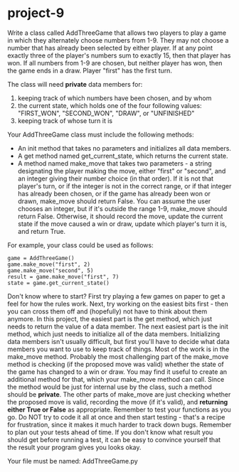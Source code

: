 # project-9

Write a class called AddThreeGame that allows two players to play a game in which they alternately choose numbers from 1-9.  They may not choose a number that has already been selected by either player.  If at any point exactly three of the player's numbers sum to exactly 15, then that player has won.  If all numbers from 1-9 are chosen, but neither player has won, then the game ends in a draw. Player "first" has the first turn.

The class will need **private** data members for:
1. keeping track of which numbers have been chosen, and by whom
2. the current state, which holds one of the four following values: "FIRST_WON", "SECOND_WON", "DRAW", or "UNFINISHED"
3. keeping track of whose turn it is

Your AddThreeGame class must include the following methods:
* An init method that takes no parameters and initializes all data members.
* A get method named get_current_state, which returns the current state.
* A method named make_move that takes two parameters - a string designating the player making the move, either "first" or "second", and an integer giving their number choice (in that order).  If it is not that player's turn, or if the integer is not in the correct range, or if that integer has already been chosen, or if the game has already been won or drawn, make_move should return False. You can assume the user chooses an integer, but if it's outside the range 1-9, make_move should return False. Otherwise, it should record the move, update the current state if the move caused a win or draw, update which player's turn it is, and return True.

For example, your class could be used as follows:
```
game = AddThreeGame()
game.make_move("first", 2)
game.make_move("second", 5)
result = game.make_move("first", 7)
state = game.get_current_state()
```

Don't know where to start? First try playing a few games on paper to get a feel for how the rules work. Next, try working on the easiest bits first - then you can cross them off and (hopefully) not have to think about them anymore. In this project, the easiest part is the get method, which just needs to return the value of a data member. The next easiest part is the init method, which just needs to initialize all of the data members. Initializing data members isn't usually difficult, but first you'll have to decide what data members you want to use to keep track of things. Most of the work is in the make_move method. Probably the most challenging part of the make_move method is checking (if the proposed move was valid) whether the state of the game has changed to a win or draw. You may find it useful to create an additional method for that, which your make_move method can call. Since the method would be just for internal use by the class, such a method should be **private**. The other parts of make_move are just checking whether the proposed move is valid, recording the move (if it's valid), and **returning either True or False** as appropriate. Remember to test your functions as you go. Do NOT try to code it all at once and then start testing - that's a recipe for frustration, since it makes it much harder to track down bugs. Remember to plan out your tests ahead of time. If you don't know what result you should get before running a test, it can be easy to convince yourself that the result your program gives you looks okay.

Your file must be named: AddThreeGame.py

